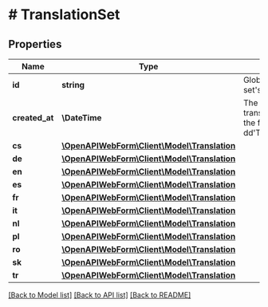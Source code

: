 # # TranslationSet

## Properties

Name | Type | Description | Notes
------------ | ------------- | ------------- | -------------
**id** | **string** | Globally unique translation set&#39;s identifier |
**created_at** | **\DateTime** | The timestamp when the translation set was created in the format &lt;code&gt;yyyy-MM-dd&#39;T&#39;HH:mm:ss.SSSZ&lt;/code&gt;. |
**cs** | [**\OpenAPIWebForm\Client\Model\Translation**](Translation.md) |  | [optional]
**de** | [**\OpenAPIWebForm\Client\Model\Translation**](Translation.md) |  | [optional]
**en** | [**\OpenAPIWebForm\Client\Model\Translation**](Translation.md) |  | [optional]
**es** | [**\OpenAPIWebForm\Client\Model\Translation**](Translation.md) |  | [optional]
**fr** | [**\OpenAPIWebForm\Client\Model\Translation**](Translation.md) |  | [optional]
**it** | [**\OpenAPIWebForm\Client\Model\Translation**](Translation.md) |  | [optional]
**nl** | [**\OpenAPIWebForm\Client\Model\Translation**](Translation.md) |  | [optional]
**pl** | [**\OpenAPIWebForm\Client\Model\Translation**](Translation.md) |  | [optional]
**ro** | [**\OpenAPIWebForm\Client\Model\Translation**](Translation.md) |  | [optional]
**sk** | [**\OpenAPIWebForm\Client\Model\Translation**](Translation.md) |  | [optional]
**tr** | [**\OpenAPIWebForm\Client\Model\Translation**](Translation.md) |  | [optional]

[[Back to Model list]](../../README.md#models) [[Back to API list]](../../README.md#endpoints) [[Back to README]](../../README.md)
